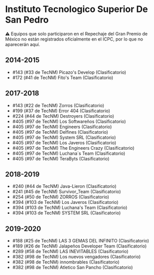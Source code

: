 # Instituto Tecnologico Superior De San Pedro

:warning: Equipos que solo participaron en el Repechaje del Gran Premio de México no están registrados oficialmente en el ICPC, por lo que no aparecerán aquí.

## 2014-2015

- #143 (#33 de TecNM) Picazo's Develop (Clasificatorio)
- #172 (#41 de TecNM) Fito's Team (Clasificatorio)

## 2017-2018

- #143 (#22 de TecNM) Zorros (Clasificatorio)
- #199 (#37 de TecNM) Error 404 (Clasificatorio)
- #224 (#44 de TecNM) Destroyers (Clasificatorio)
- #405 (#97 de TecNM) Los Softwareños (Clasificatorio)
- #405 (#97 de TecNM) Engineers (Clasificatorio)
- #405 (#97 de TecNM) Delfines (Clasificatorio)
- #405 (#97 de TecNM) System SRL (Clasificatorio)
- #405 (#97 de TecNM) Los Javeros (Clasificatorio)
- #405 (#97 de TecNM) The Engineers Crazy (Clasificatorio)
- #405 (#97 de TecNM) Luchana´s Team (Clasificatorio)
- #405 (#97 de TecNM) TeraByts (Clasificatorio)

## 2018-2019

- #240 (#44 de TecNM) Java-Lieron (Clasificatorio)
- #241 (#45 de TecNM) Survivor_Team (Clasificatorio)
- #254 (#50 de TecNM) ZORROS (Clasificatorio)
- #394 (#103 de TecNM) Los Javeros (Clasificatorio)
- #394 (#103 de TecNM) Luchana's Team (Clasificatorio)
- #394 (#103 de TecNM) SYSTEM SRL (Clasificatorio)

## 2019-2020

- #188 (#25 de TecNM) LAS 3 GEMAS DEL INFINITO (Clasificatorio)
- #189 (#26 de TecNM) Jalapeños Developer Team (Clasificatorio)
- #289 (#58 de TecNM) LAS INEVITABLES (Clasificatorio)
- #382 (#98 de TecNM) Los nuevos vengadores (Clasificatorio)
- #382 (#98 de TecNM) innombrables (Clasificatorio)
- #382 (#98 de TecNM) Atletico San Pancho (Clasificatorio)


